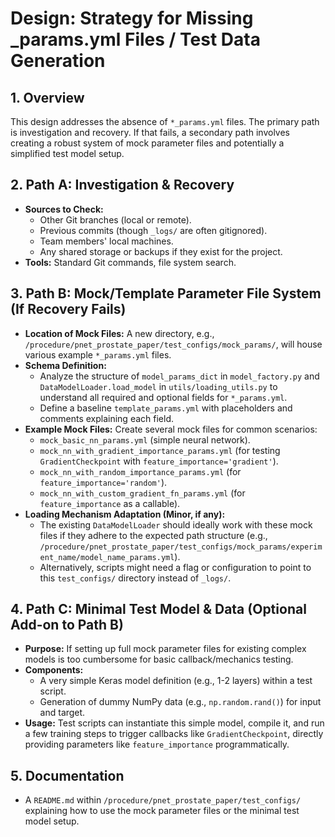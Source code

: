 # Design: Strategy for Missing _params.yml Files / Test Data Generation

## 1. Overview
This design addresses the absence of `*_params.yml` files. The primary path is investigation and recovery. If that fails, a secondary path involves creating a robust system of mock parameter files and potentially a simplified test model setup.

## 2. Path A: Investigation & Recovery

*   **Sources to Check:**
    *   Other Git branches (local or remote).
    *   Previous commits (though `_logs/` are often gitignored).
    *   Team members' local machines.
    *   Any shared storage or backups if they exist for the project.
*   **Tools:** Standard Git commands, file system search.

## 3. Path B: Mock/Template Parameter File System (If Recovery Fails)

*   **Location of Mock Files:** A new directory, e.g., `/procedure/pnet_prostate_paper/test_configs/mock_params/`, will house various example `*_params.yml` files.
*   **Schema Definition:**
    *   Analyze the structure of `model_params_dict` in `model_factory.py` and `DataModelLoader.load_model` in `utils/loading_utils.py` to understand all required and optional fields for `*_params.yml`.
    *   Define a baseline `template_params.yml` with placeholders and comments explaining each field.
*   **Example Mock Files:** Create several mock files for common scenarios:
    *   `mock_basic_nn_params.yml` (simple neural network).
    *   `mock_nn_with_gradient_importance_params.yml` (for testing `GradientCheckpoint` with `feature_importance='gradient'`).
    *   `mock_nn_with_random_importance_params.yml` (for `feature_importance='random'`).
    *   `mock_nn_with_custom_gradient_fn_params.yml` (for `feature_importance` as a callable).
*   **Loading Mechanism Adaptation (Minor, if any):**
    *   The existing `DataModelLoader` should ideally work with these mock files if they adhere to the expected path structure (e.g., `/procedure/pnet_prostate_paper/test_configs/mock_params/experiment_name/model_name_params.yml`).
    *   Alternatively, scripts might need a flag or configuration to point to this `test_configs/` directory instead of `_logs/`.

## 4. Path C: Minimal Test Model & Data (Optional Add-on to Path B)

*   **Purpose:** If setting up full mock parameter files for existing complex models is too cumbersome for basic callback/mechanics testing.
*   **Components:**
    *   A very simple Keras model definition (e.g., 1-2 layers) within a test script.
    *   Generation of dummy NumPy data (e.g., `np.random.rand()`) for input and target.
*   **Usage:** Test scripts can instantiate this simple model, compile it, and run a few training steps to trigger callbacks like `GradientCheckpoint`, directly providing parameters like `feature_importance` programmatically.

## 5. Documentation

*   A `README.md` within `/procedure/pnet_prostate_paper/test_configs/` explaining how to use the mock parameter files or the minimal test model setup.
